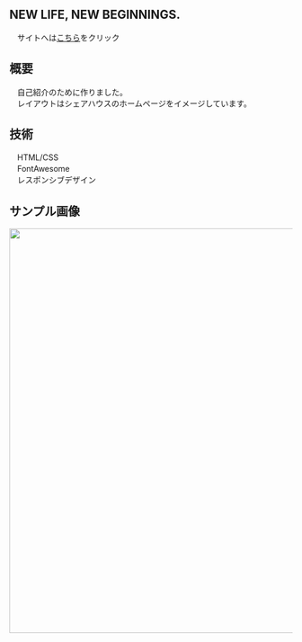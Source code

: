 ## NEW LIFE, NEW BEGINNINGS.
　サイトへは<a href="https://takumagithub.github.io/">こちら</a>をクリック

## 概要
　自己紹介のために作りました。  
　レイアウトはシェアハウスのホームページをイメージしています。

## 技術
　HTML/CSS  
　FontAwesome  
　レスポンシブデザイン  

## サンプル画像
<a href="https://takumagithub.github.io/"><img src="https://user-images.githubusercontent.com/44295226/62641072-da896a00-b97d-11e9-98ae-61bc474126aa.JPG" width="720px"></a>
